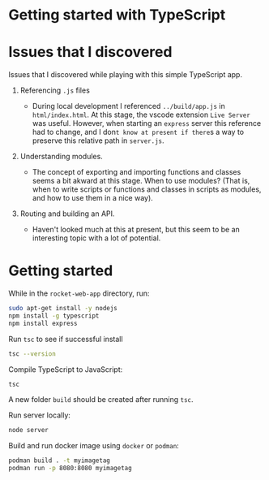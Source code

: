 # Getting started with TypeScript

# Issues that I discovered
Issues that I discovered while playing with this simple TypeScript app.

1. Referencing `.js` files
    * During local development I referenced `../build/app.js` in `html/index.html`. 
    At this stage, the vscode extension `Live Server` was useful.
    However, when starting an `express` server this reference had to change, and I don`t know at present
    if there`s a way to preserve this relative path in `server.js`.

2. Understanding modules.
    * The concept of exporting and importing functions and classes seems a bit akward at this stage.
    When to use modules? (That is, when to write scripts or functions and classes in scripts as modules,
    and how to use them in a nice way).

3. Routing and building an API.
    * Haven't looked much at this at present, but this seem to be an interesting topic with a lot of potential.

 
 # Getting started

While in the `rocket-web-app` directory, run:
 ```bash
sudo apt-get install -y nodejs
npm install -g typescript
npm install express
 ```

 Run `tsc` to see if successful install
 ```bash
 tsc --version
 ```

 Compile TypeScript to JavaScript:
 ```bash
 tsc
 ```

A new folder `build` should be created after running `tsc`.

Run server locally:
```bash
node server
```

Build and run docker image using `docker` or `podman`:
```bash
podman build . -t myimagetag
podman run -p 8080:8080 myimagetag
```
